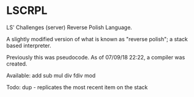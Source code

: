 # LSCRPL

LS' Challenges (server) Reverse Polish Language.

A slightly modified version of what is known as "reverse polish"; a stack based interpreter.

Previously this was pseudocode. As of 07/09/18 22:22, a compiler was created.

Available:
add
sub
mul
div
fdiv
mod

Todo:
dup - replicates the most recent item on the stack
